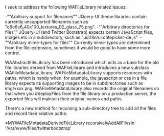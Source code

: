 I seek to address the following WAFileLibrary related issues:

-""Arbitrary support for filenames"" JQuery-UI theme libraries contain currently unsupported filenames such as "e6e6e6_40x100_textures_02_glass_75.png".
-""Arbitrary directories for files"" JQuery-UI (and Twitter Bootstrap) expects certain JavaScript files, images etc in a subdirectory, such as "ui/i18n/ui.datepicker-de.js".
-""Arbitrary mime-types for files"" Currently mime-types are determined from the file-extension, sometimes it would be good to have some more control.

WAAbstractFileLibrary has been introduced which acts as a base for the old file libraries derived from WAFileLibrary and introduces a new subclass WAFileMetadataLibrary. WAFileMetadataLibrary supports resources with paths, which is handy when, for example, the javascript or css in a file library expects its supporting images to be in subdirectories such as img/xxxx.png. WAFileMetadataLibrary also records the original filenames so that when you #deployFiles from the file library on a production server, the exported files will maintain their original names and paths.

There's a new method for recursing a sub-directory tree to add all the files and record their relative paths:

=MYWAFileMetadataDerivedFileLibrary recursivelyAddAllFilesIn: '/var/www/files/twitterbootstrap'